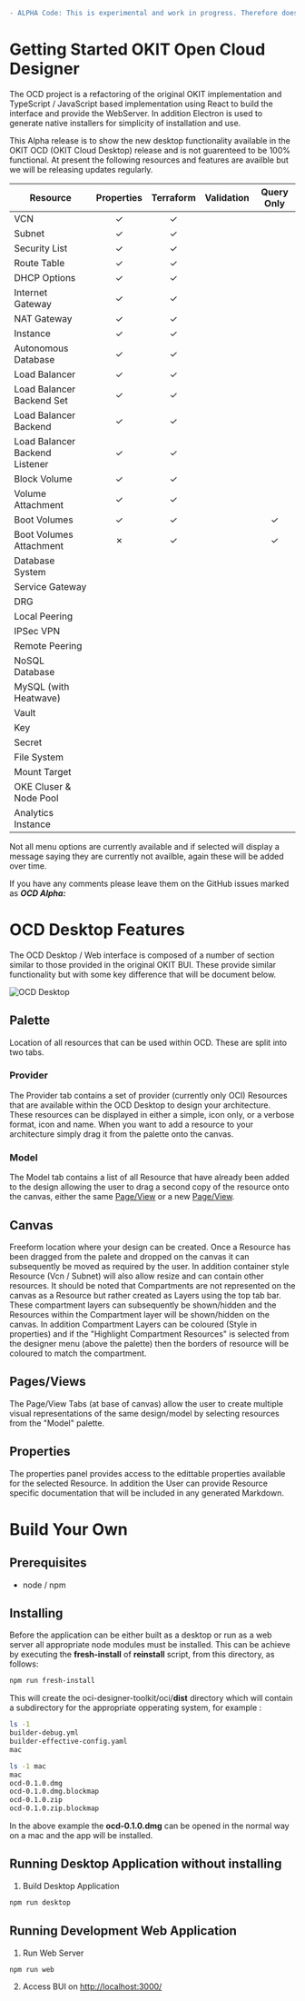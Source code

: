 ```diff
- ALPHA Code: This is experimental and work in progress. Therefore does not provide all the functionality in OKIT.
```

# Getting Started OKIT Open Cloud Designer

The OCD project is a refactoring of the original OKIT implementation and TypeScript / JavaScript 
based implementation using React to build the interface and provide the WebServer. In addition
Electron is used to generate native installers for simplicity of installation and use.

This Alpha release is to show the new desktop functionality available in the OKIT OCD (OKIT Cloud Desktop) release and is not
guarenteed to be 100% functional. At present the following resources and features are availble but we will be releasing updates 
regularly.

| Resource                       | Properties | Terraform | Validation | Query Only |
| ------------------------------ | :--------: | :-------: | :--------: | :--------: |
| VCN                            | &check;    | &check;   |            |            |
| Subnet                         | &check;    | &check;   |            |            |
| Security List                  | &check;    | &check;   |            |            |
| Route Table                    | &check;    | &check;   |            |            |
| DHCP Options                   | &check;    | &check;   |            |            |
| Internet Gateway               | &check;    | &check;   |            |            |
| NAT Gateway                    | &check;    | &check;   |            |            |
| Instance                       | &check;    | &check;   |            |            |
| Autonomous Database            | &check;    | &check;   |            |            |
| Load Balancer                  | &check;    | &check;   |            |            |
| Load Balancer Backend Set      | &check;    | &check;   |            |            |
| Load Balancer Backend          | &check;    | &check;   |            |            |
| Load Balancer Backend Listener | &check;    | &check;   |            |            |
| Block Volume                   | &check;    | &check;   |            |            |
| Volume Attachment              | &check;    | &check;   |            |            |
| Boot Volumes                   | &check;    | &check;   |            | &check;    |
| Boot Volumes Attachment        | &cross;    | &check;   |            | &check;    |
| Database System                |            |           |            |            |
| Service Gateway                |            |           |            |            |
| DRG                            |            |           |            |            |
| Local Peering                  |            |           |            |            |
| IPSec VPN                      |            |           |            |            |
| Remote Peering                 |            |           |            |            |
| NoSQL Database                 |            |           |            |            |
| MySQL (with Heatwave)          |            |           |            |            |
| Vault                          |            |           |            |            |
| Key                            |            |           |            |            |
| Secret                         |            |           |            |            |
| File System                    |            |           |            |            |
| Mount Target                   |            |           |            |            |
| OKE Cluser & Node Pool         |            |           |            |            |
| Analytics Instance             |            |           |            |            |

Not all menu options are currently available and if selected will display a message saying they are currently not availble,
again these will be added over time.

If you have any comments please leave them on the GitHub issues marked as ___OCD Alpha:___

# OCD Desktop Features 

The OCD Desktop / Web interface is composed of a number of section similar to those provided in the original OKIT BUI. These 
provide similar functionality but with some key difference that will be document below.

![OCD Desktop](https://github.com/oracle/oci-designer-toolkit/blob/nightly/ocd/images/OcdDesktop.png)

## Palette

Location of all resources that can be used within OCD. These are split into two tabs.

### Provider

The Provider tab contains a set of provider (currently only OCI) Resources that are available within the OCD Desktop to design your architecture. These resources can be displayed in either a simple, icon only, or a verbose format, icon and name. When you want to add a resource to your architecture simply drag it from the palette onto the canvas.

### Model

The Model tab contains a list of all Resource that have already been added to the design allowing the user to drag a second copy of the resource onto the canvas, either the 
same [Page/View](#pagesviews) or a new [Page/View](#pagesviews).

## Canvas

Freeform location where your design can be created. Once a Resource has been dragged from the palete and dropped on the canvas it can subsequently be moved as required by the user. In addition container style Resource (Vcn / Subnet) will also allow resize and can contain other resources. It should be noted that Compartments are not represented on the
canvas as a Resource but rather created as Layers using the top tab bar. These compartment layers can subsequently be shown/hidden and the Resources within the Compartment layer will be shown/hidden on the canvas. In addition Compartment Layers can be coloured (Style in properties) and if the "Highlight Compartment Resources" is selected from the designer menu (above the palette) 
then the borders of resource will be coloured to match the compartment.

## Pages/Views

The Page/View Tabs (at base of canvas) allow the user to create multiple visual representations of the same design/model by selecting resources from the "Model" palette.

## Properties

The properties panel provides access to the edittable properties available for the selected Resource. In addition the User can provide Resource specific documentation that will be included in any generated Markdown.

# Build Your Own

## Prerequisites

- node / npm

## Installing
Before the application can be either built as a desktop or run as a web server all appropriate node modules must be 
installed. This can be achieve by executing the __fresh-install__ of __reinstall__ script, from this directory, as follows:

``` bash
npm run fresh-install
```

This will create the oci-designer-toolkit/oci/__dist__ directory which will contain a subdirectory for the appropriate opperating system, for example :

```bash
ls -1
builder-debug.yml
builder-effective-config.yaml
mac

ls -1 mac
mac
ocd-0.1.0.dmg
ocd-0.1.0.dmg.blockmap
ocd-0.1.0.zip
ocd-0.1.0.zip.blockmap
```

In the above example the **ocd-0.1.0.dmg** can be opened in the normal way on a mac and the app will be installed.

## Running Desktop Application without installing

1. Build Desktop Application
```bash
npm run desktop
```

## Running Development Web Application

1. Run Web Server
```bash
npm run web
```
2. Access BUI on [http://localhost:3000/](http://localhost:3000/)



